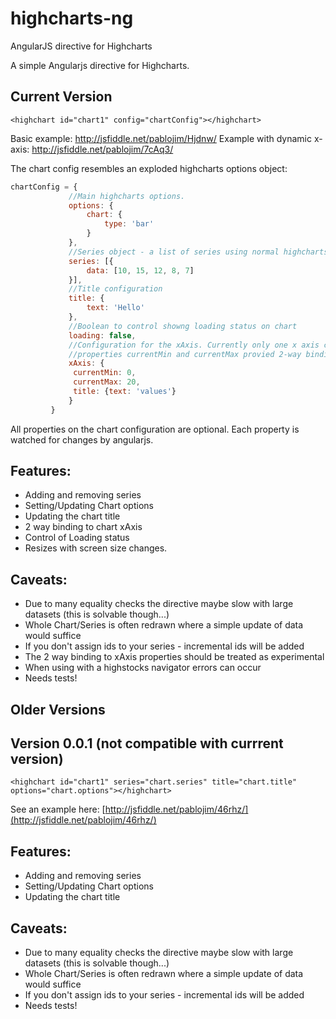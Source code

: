 highcharts-ng
=============

AngularJS directive for Highcharts

A simple Angularjs directive for Highcharts.

Current Version
---------------

`<highchart id="chart1" config="chartConfig"></highchart>`

Basic example: http://jsfiddle.net/pablojim/Hjdnw/
Example with dynamic x-axis: http://jsfiddle.net/pablojim/7cAq3/

The chart config resembles an exploded highcharts options object:


```javascript
chartConfig = {
             //Main highcharts options.
             options: {
                 chart: {
                     type: 'bar'
                 }
             },
             //Series object - a list of series using normal highcharts series options.
             series: [{
                 data: [10, 15, 12, 8, 7]
             }],
             //Title configuration
             title: {
                 text: 'Hello'
             },
             //Boolean to control showng loading status on chart
             loading: false,
             //Configuration for the xAxis. Currently only one x axis can be dynamically controlled.
             //properties currentMin and currentMax provied 2-way binding to the chart's maximimum and minimum
             xAxis: {
              currentMin: 0,
              currentMax: 20,
              title: {text: 'values'}
             }
         }
```

All properties on the chart configuration are optional. Each property is watched for changes by angularjs.

Features:
---------

- Adding and removing series
- Setting/Updating Chart options
- Updating the chart title
- 2 way binding to chart xAxis
- Control of Loading status
- Resizes with screen size changes.


Caveats:
--------

- Due to many equality checks the directive maybe slow with large datasets (this is solvable though...)
- Whole Chart/Series is often redrawn where a simple update of data would suffice
- If you don't assign ids to your series - incremental ids will be added
- The 2 way binding to xAxis properties should be treated as experimental
- When using with a highstocks navigator errors can occur
- Needs tests!






Older Versions
--------------




Version 0.0.1 (not compatible with currrent version)
----------------

`<highchart id="chart1" series="chart.series" title="chart.title" options="chart.options"></highchart>`

See an example here: [http://jsfiddle.net/pablojim/46rhz/](http://jsfiddle.net/pablojim/46rhz/)

Features:
---------

- Adding and removing series
- Setting/Updating Chart options
- Updating the chart title


Caveats:
--------

- Due to many equality checks the directive maybe slow with large datasets (this is solvable though...)
- Whole Chart/Series is often redrawn where a simple update of data would suffice
- If you don't assign ids to your series - incremental ids will be added
- Needs tests!

